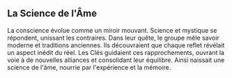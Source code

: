 ## La Science de l'Âme

La conscience évolue comme un miroir mouvant. Science et mystique se répondent, unissant les contraires. Dans leur quête, le groupe mêle savoir moderne et traditions anciennes. Ils découvraient que chaque reflet révélait un aspect inédit du réel. Les Clés guidaient ces rapprochements, ouvrant la voie à de nouvelles alliances et consolidant leur équilibre. Ainsi naissait une science de l'âme, nourrie par l'expérience et la mémoire.